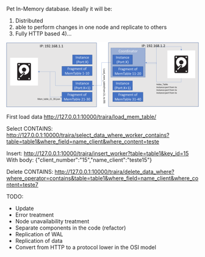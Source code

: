 Pet In-Memory database. Ideally it will be:
1) Distributed
2) able to perform changes in one node and replicate to others
3) Fully HTTP based
4)...

![alt text](Nimpha_Model.png)


First load data
http://127.0.0.1:10000/traira/load_mem_table/

Select CONTAINS:
http://127.0.0.1:10000/traira/select_data_where_worker_contains?table=table1&where_field=name_client&where_content=teste

Insert:
http://127.0.0.1:10000/traira/insert_worker?table=table1&key_id=15
With body:
{"client_number":"15","name_client":"teste15"}

Delete CONTAINS:
http://127.0.0.1:10000/traira/delete_data_where?where_operator=contains&table=table1&where_field=name_client&where_content=teste7

TODO:
 - Update
 - Error treatment
 - Node unavailability treatment
 - Separate components in the code (refactor)
 - Replication of WAL
 - Replication of data
 - Convert from HTTP to a protocol lower in the OSI model 
 
